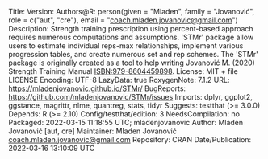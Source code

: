 Title: 
Version: 
Authors@R: 
    person(given = "Mladen",
           family = "Jovanović",
           role = c("aut", "cre"),
           email = "coach.mladen.jovanovic@gmail.com")
Description: Strength training prescription using percent-based approach requires
    numerous computations and assumptions. 'STMr' package allow users to estimate 
    individual reps-max relationships, implement various progression tables, and
    create numerous set and rep schemes. The 'STMr' package is originally created as
    a tool to help writing Jovanović M. (2020) Strength Training Manual
    <ISBN:979-8604459898>.
License: MIT + file LICENSE
Encoding: UTF-8
LazyData: true
RoxygenNote: 7.1.2
URL: https://mladenjovanovic.github.io/STMr/
BugReports: https://github.com/mladenjovanovic/STMr/issues
Imports: dplyr, ggplot2, ggstance, magrittr, nlme, quantreg, stats,
        tidyr
Suggests: testthat (>= 3.0.0)
Depends: R (>= 2.10)
Config/testthat/edition: 3
NeedsCompilation: no
Packaged: 2022-03-15 11:18:55 UTC; mladenjovanovic
Author: Mladen Jovanović [aut, cre]
Maintainer: Mladen Jovanović <coach.mladen.jovanovic@gmail.com>
Repository: CRAN
Date/Publication: 2022-03-16 13:10:09 UTC
